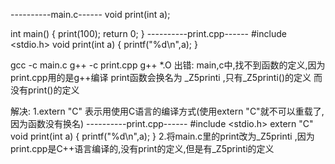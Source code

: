 ----------main.c------
void print(int a);

int main()
{
    print(100);
    return 0;
}
----------print.cpp------
#include <stdio.h>
void print(int a)
{
    printf("%d\n",a);
}


gcc -c main.c
g++ -c print.cpp 
g++ *.O
出错:
    main,c中,找不到函数的定义,因为print.cpp用的是g++编译 print函数会换名为 _Z5printi ,只有_Z5printi()的定义
而没有print()的定义

解决:
    1.extern "C" 表示用使用C语言的编译方式(使用extern "C"就不可以重载了,因为函数没有换名)
----------print.cpp------
#include <stdio.h>
extern "C" void print(int a)
{
    printf("%d\n",a);
}
    2.将main.c里的print改为_Z5printi ,因为print.cpp是C++语言编译的,没有print的定义,但是有_Z5printi的定义
